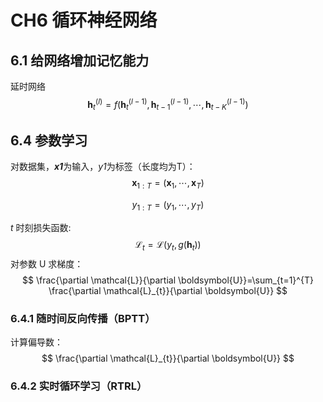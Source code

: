 # CH6 循环神经网络

## 6.1 给网络增加记忆能力

延时网络
$$
\boldsymbol{h}_{t}^{(l)}=f\left(\boldsymbol{h}_{t}^{(l-1)}, \boldsymbol{h}_{t-1}^{(l-1)}, \cdots, \boldsymbol{h}_{t-K}^{(l-1)}\right)
$$

## 6.4 参数学习

对数据集，***x1***为输入，*y1*为标签（长度均为T）：
$$
\boldsymbol{x}_{1: T}=\left(\boldsymbol{x}_{1}, \cdots, \boldsymbol{x}_{T}\right)
$$

$$
y_{1: T}=\left(y_{1}, \cdots, y_{T}\right)
$$

*t* 时刻损失函数:
$$
\mathcal{L}_{t}=\mathcal{L}\left(y_{t}, g\left(\boldsymbol{h}_{t}\right)\right)
$$
对参数 U 求梯度：
$$
\frac{\partial \mathcal{L}}{\partial \boldsymbol{U}}=\sum_{t=1}^{T} \frac{\partial \mathcal{L}_{t}}{\partial \boldsymbol{U}}
$$

### 6.4.1 随时间反向传播（BPTT）

计算偏导数：
$$
\frac{\partial \mathcal{L}_{t}}{\partial \boldsymbol{U}}
$$

### 6.4.2 实时循环学习（RTRL）